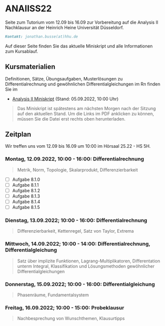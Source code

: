 # ANAIISS22
Seite zum Tutorium vom 12.09 bis 16.09 zur Vorbereitung auf die Analysis II Nachklausur an der Heinrich Heine Universität Düsseldorf.

```markdown
Kontakt: jonathan.busse(at)hhu.de
```

Auf dieser Seite finden Sie das aktuelle Miniskript und alle Informationen zum Kursablauf.

## Kursmaterialien
Definitionen, Sätze, Übungsaufgaben, Musterlösungen zu Differentialrechnung und gewöhnlichen Differentialgleichungen im Rn finden Sie im
- [Analysis II Miniskript](https://github.com/JoKaBus/ANAIISS22/blob/main/skript/AnalysisIIMiniskript.pdf) 
(Stand: 05.09.2022, 10:00 Uhr)

> Das Miniskript ist spätestens am nächsten Morgen nach der Sitzung auf den aktuellen Stand.
> Um die Links im PDF anklicken zu können, müssen Sie die Datei erst rechts oben herunterladen.

## Zeitplan
Wir treffen uns vom 12.09 bis 16.09 um 10:00 im Hörsaal 25.22 - HS 5H.

### Montag, 12.09.2022, 10:00 - 16:00: Differentialrechnung
> Metrik, Norm, Topologie, Skalarprodukt, Differenzierbarkeit

- [ ] Aufgabe 8.1.0
- [ ] Aufgabe 8.1.1
- [ ] Aufgabe 8.1.2
- [ ] Aufgabe 8.1.3
- [ ] Aufgabe 8.1.4
- [ ] Aufgabe 8.1.5

### Dienstag, 13.09.2022; 10:00 - 16:00: Differentialrechnung
> Differenzierbarkeit, Kettenregel, Satz von Taylor, Extrema

### Mittwoch, 14.09.2022; 10:00 - 14:00: Differentialrechnung, Differentialgleichung
> Satz über implizite Funktionen, Lagrang-Multiplikatoren, Differentation unterm Integral, Klassifikation und Lösungsmethoden gewöhnlicher Differentialgleichungen

### Donnerstag, 15.09.2022; 10:00 - 16:00: Differentialgleichung
> Phasenräume, Fundamentalsystem

### Freitag, 16.09.2022; 10:00 - 15:00: Probeklausur
> Nachbesprechung von Wunschthemen, Klausurtipps
